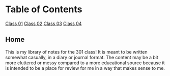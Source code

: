 # Table of Contents

[Class 01](301/class-01.md)
[Class 02](301/class-02.md)
[Class 03](301/class-03.md)
[Class 04](301/class-04.md)

## Home

This is my library of notes for the 301 class! It is meant to be written somewhat casually, in a diary or journal format. The content may be a bit more cluttered or messy compared to a more educational source because it is intended to be a place for review for me in a way that makes sense to me.
